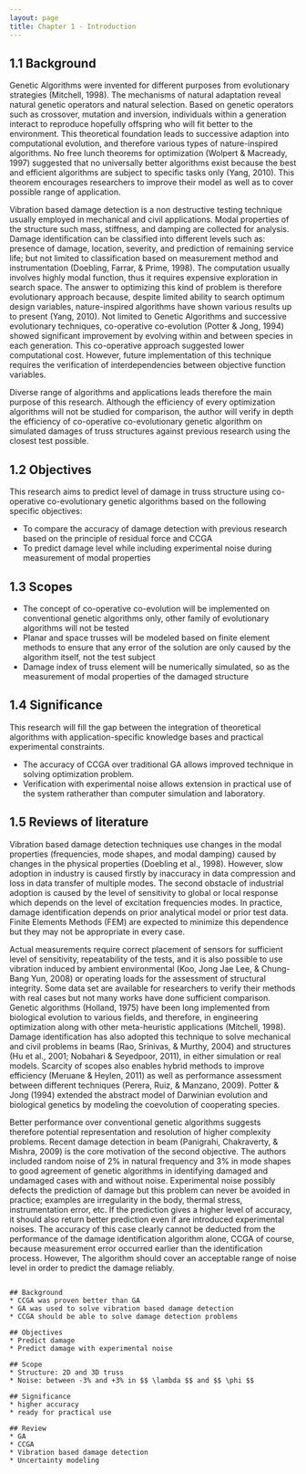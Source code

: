 ```yaml
---
layout: page
title: Chapter 1 - Introduction
---
```


## 1.1 Background ##

Genetic Algorithms were invented for different purposes from evolutionary strategies (Mitchell, 1998). The mechanisms of natural adaptation reveal natural genetic operators and natural selection. Based on genetic operators such as crossover, mutation and inversion, individuals within a generation interact to reproduce hopefully offspring who will fit better to the environment. This theoretical foundation leads to successive adaption into computational evolution, and therefore various types of nature-inspired algorithms. No free lunch theorems for optimization (Wolpert & Macready, 1997) suggested that no universally better algorithms exist because the best and efficient algorithms are subject to specific tasks only (Yang, 2010). This theorem encourages researchers to improve their model as well as to cover possible range of application. 

Vibration based damage detection is a non destructive testing technique usually employed in mechanical and civil applications. Modal properties of the structure such mass, stiffness, and damping are collected for analysis. Damage identification can be classified into different levels such as: presence of damage, location, severity, and prediction of remaining service life; but not limited to classification based on measurement method and instrumentation (Doebling, Farrar, & Prime, 1998). The computation usually involves highly modal function, thus it requires expensive exploration in search space. The answer to optimizing this kind of problem is therefore evolutionary approach because, despite limited ability to search optimum design variables, nature-inspired algorithms have shown various results up to present (Yang, 2010). Not limited to Genetic Algorithms and successive evolutionary techniques, co-operative co-evolution (Potter & Jong, 1994) showed significant improvement by evolving within and between species in each generation. This co-operative approach suggested lower computational cost. However, future implementation of this technique requires the verification of interdependencies between objective function variables. 

Diverse range of algorithms and applications leads therefore the main purpose of this research. Although the efficiency of every optimization algorithms will not be studied for comparison, the author will verify in depth the efficiency of co-operative co-evolutionary genetic algorithm on simulated damages of truss structures against previous research using the closest test possible.

## 1.2 Objectives ##

This research aims to predict level of damage in truss structure using co-operative co-evolutionary genetic algorithms based on the following specific objectives:  

- To compare the accuracy of damage detection with previous research based on the principle of residual force and CCGA
- To predict damage level while including experimental noise during measurement of modal properties

## 1.3 Scopes ##

- The concept of co-operative co-evolution will be implemented on conventional genetic algorithms only, other family of evolutionary algorithms will not be tested 
- Planar and space trusses will be modeled based on finite element methods to ensure that any error of the solution are only caused by the algorithm itself, not the test subject 
- Damage index of truss element will be numerically simulated, so as the measurement of modal properties of the damaged structure

## 1.4 Significance ##

This research will fill the gap between the integration of theoretical algorithms with application-specific knowledge bases and practical experimental constraints. 

- The accuracy of CCGA over traditional GA allows improved technique in solving optimization problem. 
- Verification with experimental noise allows extension in practical use of the system ratherather than computer simulation and laboratory.

## 1.5 Reviews of literature ##

Vibration based damage detection techniques use changes in the modal properties (frequencies, mode shapes, and modal damping) caused by changes in the physical properties (Doebling et al., 1998). However, slow adoption in industry is caused firstly by inaccuracy in data compression and loss in data transfer of multiple modes. The second obstacle of industrial adoption is caused by the level of sensitivity to global or local response which depends on the level of excitation frequencies modes. In practice, damage identification depends on prior analytical model or prior test data. Finite Elements Methods (FEM) are expected to minimize this dependence but they may not be appropriate in every case. 

Actual measurements require correct placement of sensors for sufficient level of sensitivity, repeatability of the tests, and it is also possible to use vibration induced by ambient environmental (Koo, Jong Jae Lee, & Chung-Bang Yun, 2008) or operating loads for the assessment of structural integrity. Some data set are available for researchers to verify their methods with real cases but not many works have done sufficient comparison. Genetic algorithms (Holland, 1975) have been long implemented from biological evolution to various fields, and therefore, in engineering optimization along with other meta-heuristic applications (Mitchell, 1998). Damage identification has also adopted this technique to solve mechanical and civil problems in beams (Rao, Srinivas, & Murthy, 2004) and structures (Hu et al., 2001; Nobahari & Seyedpoor, 2011), in either simulation or real models. Scarcity of scopes also enables hybrid methods to improve efficiency (Meruane & Heylen, 2011) as well as performance assessment between different techniques (Perera, Ruiz, & Manzano, 2009). Potter & Jong (1994) extended the abstract model of Darwinian evolution and biological genetics by modeling the coevolution of cooperating species. 

Better performance over conventional genetic algorithms suggests therefore potential representation and resolution of higher complexity problems. Recent damage detection in beam (Panigrahi, Chakraverty, & Mishra, 2009) is the core motivation of the second objective. The authors included random noise of 2% in natural frequency and 3% in mode shapes to good agreement of genetic algorithms in identifying damaged and undamaged cases with and without noise. Experimental noise possibly defects the prediction of damage but this problem can never be avoided in practice; examples are irregularity in the body, thermal stress, instrumentation error, etc. If the prediction gives a higher level of accuracy, it should also return better prediction even if are introduced experimental noises. The accuracy of this case clearly cannot be deducted from the performance of the damage identification algorithm alone, CCGA of course, because measurement error occurred earlier than the identification process. However, The algorithm should cover an acceptable range of noise level in order to predict the damage reliably.


<pre><code>
## Background
* CCGA was proven better than GA
* GA was used to solve vibration based damage detection
* CCGA should be able to solve damage detection problems

## Objectives
* Predict damage 
* Predict damage with experimental noise

## Scope
* Structure: 2D and 3D truss
* Noise: between -3% and +3% in $$ \lambda $$ and $$ \phi $$

## Significance
* higher accuracy
* ready for practical use

## Review
* GA
* CCGA
* Vibration based damage detection
* Uncertainty modeling
</code></pre>
